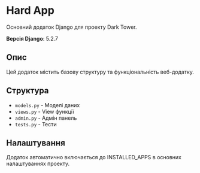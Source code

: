 # Hard App

Основний додаток Django для проекту Dark Tower.

**Версія Django**: 5.2.7

## Опис

Цей додаток містить базову структуру та функціональність веб-додатку.

## Структура

- `models.py` - Моделі даних
- `views.py` - View функції
- `admin.py` - Адмін панель
- `tests.py` - Тести

## Налаштування

Додаток автоматично включається до INSTALLED_APPS в основних налаштуваннях проекту.